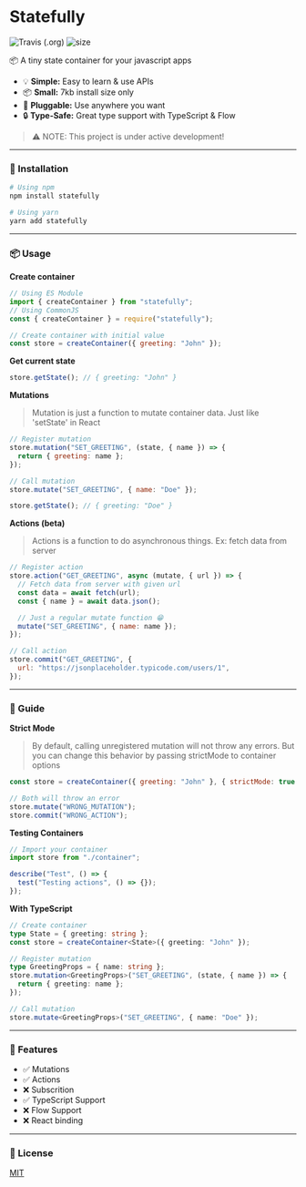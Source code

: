 # Statefully

![Travis (.org)](https://img.shields.io/travis/rahmanfadhil/statefully.svg) ![size](https://badgen.now.sh/badge/install%20size/7.65%20kB/44CC11)

📦 A tiny state container for your javascript apps

- 💡 **Simple:** Easy to learn & use APIs
- 📦 **Small:** 7kb install size only
- 🔌 **Pluggable:** Use anywhere you want
- 🔒 **Type-Safe:** Great type support with TypeScript & Flow

> ⚠ NOTE: This project is under active development!

---

### 🔧 Installation

```sh
# Using npm
npm install statefully

# Using yarn
yarn add statefully
```

---

### 📦 Usage

**Create container**

```js
// Using ES Module
import { createContainer } from "statefully";
// Using CommonJS
const { createContainer } = require("statefully");

// Create container with initial value
const store = createContainer({ greeting: "John" });
```

**Get current state**

```js
store.getState(); // { greeting: "John" }
```

**Mutations**

> Mutation is just a function to mutate container data. Just like 'setState' in React

```js
// Register mutation
store.mutation("SET_GREETING", (state, { name }) => {
  return { greeting: name };
});

// Call mutation
store.mutate("SET_GREETING", { name: "Doe" });

store.getState(); // { greeting: "Doe" }
```

**Actions (beta)**

> Actions is a function to do asynchronous things. Ex: fetch data from server

```js
// Register action
store.action("GET_GREETING", async (mutate, { url }) => {
  // Fetch data from server with given url
  const data = await fetch(url);
  const { name } = await data.json();

  // Just a regular mutate function 😁
  mutate("SET_GREETING", { name: name });
});

// Call action
store.commit("GET_GREETING", {
  url: "https://jsonplaceholder.typicode.com/users/1",
});
```

---

### 📝 Guide

**Strict Mode**

> By default, calling unregistered mutation will not throw any errors. But you can change this behavior by passing strictMode to container options

```js
const store = createContainer({ greeting: "John" }, { strictMode: true });

// Both will throw an error
store.mutate("WRONG_MUTATION");
store.commit("WRONG_ACTION");
```

**Testing Containers**

```js
// Import your container
import store from "./container";

describe("Test", () => {
  test("Testing actions", () => {});
});
```

**With TypeScript**

```ts
// Create container
type State = { greeting: string };
const store = createContainer<State>({ greeting: "John" });

// Register mutation
type GreetingProps = { name: string };
store.mutation<GreetingProps>("SET_GREETING", (state, { name }) => {
  return { greeting: name };
});

// Call mutation
store.mutate<GreetingProps>("SET_GREETING", { name: "Doe" });
```

---

### 🌟 Features

- ✅ Mutations
- ✅ Actions
- ❌ Subscrition
- ✅ TypeScript Support
- ❌ Flow Support
- ❌ React binding

---

### 🔑 License

[MIT](https://oss.ninja/mit/rahmanfadhil)
